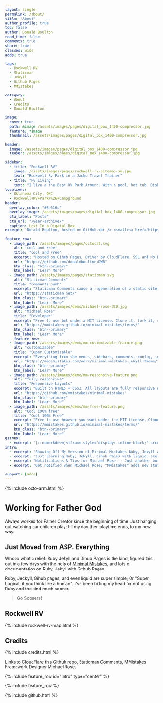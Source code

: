 ```yaml
---
layout: single
permalink: /about/
title: "About"
author_profile: true
toc: false
author: Donald Boulton
read_time: false
comments: true
share: true
classes: wide
adds: true

tags: 
  - Rockwell RV
  - Staticman
  - Jekyll
  - Github Pages
  - MMistakes

category:
  - About
  - Credits
  - Donald Boulton

image:
  cover: true
  path: &image /assets/images/pages/digital_box_1400-compressor.jpg
  feature: *image
  thumbnail: /assets/images/pages/digital_box_1400-compressor.jpg

header:
  image: /assets/images/pages/digital_box_1400-compressor.jpg
  teaser: /assets/images/pages/digital_box_1400-compressor.jpg

sidebar:
  - title: "Rockwell RV"
    image: /assets/images/pages/rockwell-rv-sitemap-sm.jpg
    text: "Rockwell Rv Park in a Jacko Travel Trainer"
  - title: "Rv Living"
    text: "I live a the Best RV Park Around. Witn a pool, hot tub, Dish 150 Channels and High Speed Internet. Right by the Oklahoma River Walk and City Lake."
locations: 
  - Oklahoma City, OKC
  - Rockwell+RV+Park+%26+Campground
header:
  overlay_color: "#5e616c"
  overlay_image: /assets/images/pages/digital_box_1400-compressor.jpg
  cta_label: "Posts"
  cta_url: "/year-archive/"
  caption: Lost In a Digatal Box
excerpt: 'Donald Boulton, hosted on GitHub.<br /> <small><a href="https://github.com/donaldboulton/DWB/">Github Build</a></small><br /><br /> {::nomarkdown}<iframe style="display: inline-block;" src="https://ghbtns.com/github-btn.html?user=donaldboulton&repo=DWB&type=star&count=true&size=large" frameborder="0" scrolling="0" width="160px" height="30px"></iframe> <iframe style="display: inline-block;" src="https://ghbtns.com/github-btn.html?user=donaldboulton&repo=DWB&type=fork&count=true&size=large" frameborder="0" scrolling="0" width="158px" height="30px"></iframe>{:/nomarkdown}'

feature_row:
  - image_path: /assets/images/pages/octocat.svg
    alt: "Cool and Free"
    title: "Cool and Free"
    excerpt: "Hosted on Gihub Pages, Driven by CloudFlare, SSL and No Bots by CloudFlare."
    url: "https://github.com/donaldboulton/DWB"
    btn_class: "btn--primary"
    btn_label: "Learn More"
  - image_path: /assets/images/pages/staticman.svg
    alt: "Staticman Comments"
    title: "Comments push"
    excerpt: "Staticman Comments cause a regeneration of a static site. Good for Remote Work."
    url: "https://staticman.net/"
    btn_class: "btn--primary"
    btn_label: "Learn More"
  - image_path: /assets/images/demo/michael-rose-320.jpg
    alt: "Michael Rose"
    title: "Developer"
    excerpt: "Free to use but under a MIT License. Clone it, fork it, customize it, whatever!"
    url: "https://mmistakes.github.io/minimal-mistakes/terms/"
    btn_class: "btn--primary"
    btn_label: "Learn More"
    feature_row:
  - image_path: /assets/images/demo/mm-customizable-feature.png
    alt: "customizable"
    title: "Super Customizable"
    excerpt: "Everything from the menus, sidebars, comments, config, in YAML Front Matter."
    url: "https://mademistakes.com/work/minimal-mistakes-jekyll-theme/"
    btn_class: "btn--primary"
    btn_label: "Learn More"
  - image_path: /assets/images/demo/mm-responsive-feature.png
    alt: "fully responsive"
    title: "Responsive Layouts"
    excerpt: "Built on HTML5 + CSS3. All layouts are fully responsive with helpers to augment your content."
    url: "https://github.com/mmistakes/minimal-mistakes"
    btn_class: "btn--primary"
    btn_label: "Learn More"
  - image_path: /assets/images/demo/mm-free-feature.png
    alt: "Cool 100% free"
    title: "Cool 100% Free"
    excerpt: "Free to use however you want under the MIT License. Clone it, fork it, customize it, whatever!"
    url: "https://mmistakes.github.io/minimal-mistakes/terms/"
    btn_class: "btn--primary"
    btn_label: "Learn More"
github:
  - excerpt: '{::nomarkdown}<iframe style="display: inline-block;" src="https://ghbtns.com/github-btn.html?user=donaldboulton&repo=DWB&type=star&count=true&size=large" frameborder="0" scrolling="0" width="160px" height="30px"></iframe> <iframe style="display: inline-block;" src="https://ghbtns.com/github-btn.html?user=donaldboulton&repo=DWB&type=fork&count=true&size=large" frameborder="0" scrolling="0" width="158px" height="30px"></iframe>{:/nomarkdown}'
intro:
  - excerpt: 'Showing Off My Version of Minimal Mistakes Ruby, Jekyll at Github'
  - excerpt: 'Just Learning Ruby, Jekyll, Gihub Pages with liquid, see any mistakes please feel free to go to one of the post pages and comment on site issues.'
  - excerpt: 'Notifications & Tips for Michael Rose -- Just another boring, tattooed, time traveling, designer of Minimal Mistakes.'
  - excerpt: 'Get notified when Michael Rose; "MMistakes" adds new stuff &nbsp; [<svg id="icon-twitter" viewBox="0 0 16 16" class="icon icon--twitter"><path d="M16 3.038a6.62 6.62 0 0 1-1.885.517 3.299 3.299 0 0 0 1.443-1.816c-.634.37-1.337.64-2.085.79a3.282 3.282 0 0 0-5.593 2.99 9.307 9.307 0 0 1-6.766-3.42A3.222 3.222 0 0 0 .67 3.75c0 1.14.58 2.143 1.46 2.732a3.278 3.278 0 0 1-1.487-.41v.04c0 1.59 1.13 2.918 2.633 3.22a3.336 3.336 0 0 1-1.475.056 3.29 3.29 0 0 0 3.07 2.28 6.578 6.578 0 0 1-4.85 1.359 9.332 9.332 0 0 0 5.04 1.474c6.04 0 9.34-5 9.34-9.33 0-.14 0-.28-.01-.42a6.63 6.63 0 0 0 1.64-1.7z" fill-rule="nonzero"></path></svg> @mmistakes](https://twitter.com/mmistakes){: .btn .btn--twitter} [<svg class="icon" width="16" height="16" xmlns="http://www.w3.org/2000/svg" viewBox="0 0 384 512"><path d="M111.4 295.9c-3.5 19.2-17.4 108.7-21.5 134-.3 1.8-1 2.5-3 2.5H12.3c-7.6 0-13.1-6.6-12.1-13.9L58.8 46.6c1.5-9.6 10.1-16.9 20-16.9 152.3 0 165.1-3.7 204 11.4 60.1 23.3 65.6 79.5 44 140.3-21.5 62.6-72.5 89.5-140.1 90.3-43.4.7-69.5-7-75.3 24.2zM357.1 152c-1.8-1.3-2.5-1.8-3 1.3-2 11.4-5.1 22.5-8.8 33.6-39.9 113.8-150.5 103.9-204.5 103.9-6.1 0-10.1 3.3-10.9 9.4-22.6 140.4-27.1 169.7-27.1 169.7-1 7.1 3.5 12.9 10.6 12.9h63.5c8.6 0 15.7-6.3 17.4-14.9.7-5.4-1.1 6.1 14.4-91.3 4.6-22 14.3-19.7 29.3-19.7 71 0 126.4-28.8 142.9-112.3 6.5-34.8 4.6-71.4-23.8-92.6z"/></svg> Tip Me](https://www.paypal.me/mmistakes){: .btn .btn--primary}'

support: [adds]
---
```


{% include octo-arm.html %}

# Working for Father God

Always worked for Father Creator since the beginning of time. Just hanging out watching our children play; till my day then playtime ends, to my new way.

## Just Moved from ASP. Everything

Whooo what a relief. Ruby Jekyll and Gihub Pages is the kind, figured this out in a few days with the help of [Minimal Mistakes](https://mmistakes.github.io/minimal-mistakes/), and lots of documentation on Ruby, Jekyll with Github Pages.

Ruby, Jeckyll, Gihub pages, and even liquid are super simple; Or "Super Logical, if you think like a human". I've been hitting my head for not using Ruby and the kind much sooner.

> Go Sooners!

## Rockwell RV

{% include rockwell-rv-map.html %}

## Credits

{% include credits.html %}

Links to CloudFlare this Github repo, Staticman Comments, MMistakes Framework Designer Michael Rose.

{% include feature_row id="intro" type="center" %}

{% include feature_row %}

{% include github.html %}